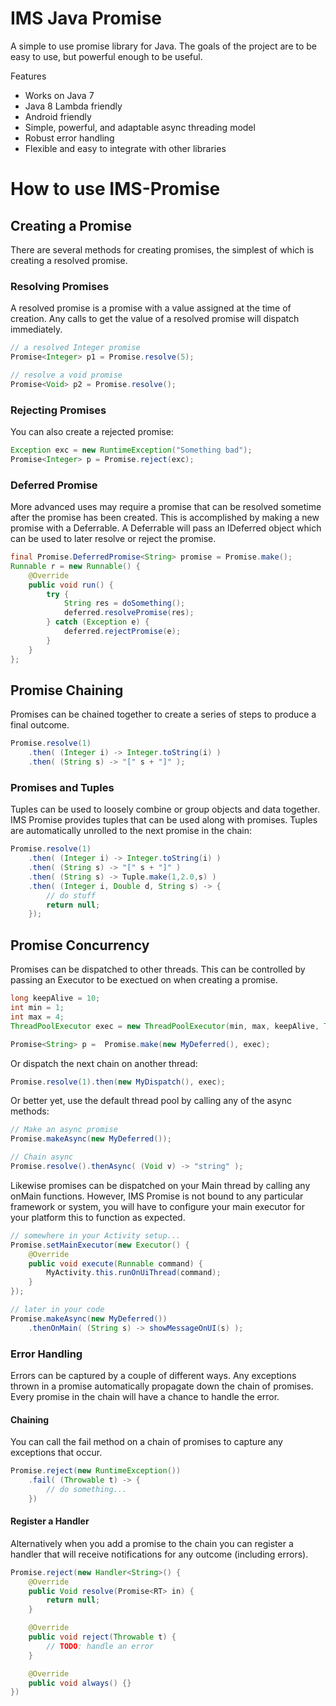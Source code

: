 # IMS Java Promise

A simple to use promise library for Java. The goals of the project are to be easy to use, but powerful enough to be useful.

Features
* Works on Java 7
* Java 8 Lambda friendly
* Android friendly
* Simple, powerful, and adaptable async threading model
* Robust error handling
* Flexible and easy to integrate with other libraries

# How to use IMS-Promise

## Creating a Promise
There are several methods for creating promises, the simplest of which is creating a resolved promise.

### Resolving Promises
A resolved promise is a promise with a value assigned at the time of creation. Any calls to get the value of a resolved promise will dispatch immediately.

```Java
// a resolved Integer promise
Promise<Integer> p1 = Promise.resolve(5);

// resolve a void promise
Promise<Void> p2 = Promise.resolve();
```

### Rejecting Promises
You can also create a rejected promise:

```Java
Exception exc = new RuntimeException("Something bad");
Promise<Integer> p = Promise.reject(exc);
```

### Deferred Promise

More advanced uses may require a promise that can be resolved sometime after the promise has been created. This is accomplished by making a new promise with a Deferrable. A Deferrable will pass an IDeferred object which can be used to later resolve or reject the promise.

```Java
final Promise.DeferredPromise<String> promise = Promise.make();
Runnable r = new Runnable() {
    @Override
    public void run() {
        try {
            String res = doSomething();
            deferred.resolvePromise(res);
        } catch (Exception e) {
            deferred.rejectPromise(e);
        }
    }
};
```

## Promise Chaining

Promises can be chained together to create a series of steps to produce a final outcome.

```Java
Promise.resolve(1)
    .then( (Integer i) -> Integer.toString(i) )
    .then( (String s) -> "[" s + "]" );
```

### Promises and Tuples
Tuples can be used to loosely combine or group objects and data together. IMS Promise provides tuples that can be used along with promises. Tuples are automatically unrolled to the next promise in the chain:

```Java
Promise.resolve(1)
    .then( (Integer i) -> Integer.toString(i) )
    .then( (String s) -> "[" s + "]" )
    .then( (String s) -> Tuple.make(1,2.0,s) )
    .then( (Integer i, Double d, String s) -> {
        // do stuff
        return null;
    });
```

## Promise Concurrency

Promises can be dispatched to other threads. This can be controlled by passing an Executor to be exectued on when creating a promise.

```Java
long keepAlive = 10;
int min = 1;
int max = 4;
ThreadPoolExecutor exec = new ThreadPoolExecutor(min, max, keepAlive, TimeUnit.MINUTES, new LinkedBlockingQueue<>());

Promise<String> p =  Promise.make(new MyDeferred(), exec);
```

Or dispatch the next chain on another thread:

```Java
Promise.resolve(1).then(new MyDispatch(), exec);
```

Or better yet, use the default thread pool by calling any of the async methods:

```Java
// Make an async promise
Promise.makeAsync(new MyDeferred());

// Chain async
Promise.resolve().thenAsync( (Void v) -> "string" );
```

Likewise promises can be dispatched on your Main thread by calling any onMain functions. However, IMS Promise is not bound to any particular framework or system, you will have to configure your main executor for your platform this to function as expected.

```Java
// somewhere in your Activity setup...
Promise.setMainExecutor(new Executor() {			
    @Override
    public void execute(Runnable command) {
        MyActivity.this.runOnUiThread(command);
    }
});

// later in your code
Promise.makeAsync(new MyDeferred())
    .thenOnMain( (String s) -> showMessageOnUI(s) );
```

### Error Handling

Errors can be captured by a couple of different ways. Any exceptions thrown in a promise automatically propagate down the chain of promises. Every promise in the chain will have a chance to handle the error.

#### Chaining

You can call the fail method on a chain of promises to capture any exceptions that occur.

```Java
Promise.reject(new RuntimeException())
    .fail( (Throwable t) -> {
        // do something...
    })
```

#### Register a Handler

Alternatively when you add a promise to the chain you can register a handler that will receive notifications for any outcome (including errors).

```Java
Promise.reject(new Handler<String>() {
    @Override
    public Void resolve(Promise<RT> in) {
        return null;
    }

    @Override
    public void reject(Throwable t) {
        // TODO: handle an error
    }

    @Override
    public void always() {}
})
```
